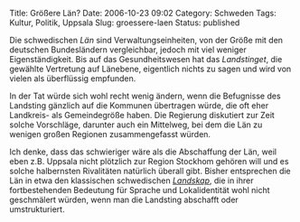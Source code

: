 Title: Größere Län?
Date: 2006-10-23 09:02
Category: Schweden
Tags: Kultur, Politik, Uppsala
Slug: groessere-laen
Status: published

Die schwedischen *Län* sind Verwaltungseinheiten, von der Größe mit den
deutschen Bundesländern vergleichbar, jedoch mit viel weniger
Eigenständigkeit. Bis auf das Gesundheitswesen hat das *Landstinget*,
die gewählte Vertretung auf Länebene, eigentlich nichts zu sagen und
wird von vielen als überflüssig empfunden.

In der Tat würde sich wohl recht wenig ändern, wenn die Befugnisse des
Landsting gänzlich auf die Kommunen übertragen würde, die oft eher
Landkreis- als Gemeindegröße haben. Die Regierung diskutiert zur Zeit
solche Vorschläge, darunter auch ein Mittelweg, bei dem die Län zu
wenigen großen Regionen zusammengefasst würden.

Ich denke, dass das schwieriger wäre als die Abschaffung der Län, weil
eben z.B. Uppsala nicht plötzlich zur Region Stockhom gehören will und
es solche halbernsten Rivalitäten natürlich überall gibt. Bisher
entsprechen die Län in etwa den klassischen schwedischen
[*Landskap*](http://de.wikipedia.org/wiki/Landskap_%28Schweden%29), die
in ihrer fortbestehenden Bedeutung für Sprache und Lokalidentität wohl
nicht geschmälert würden, wenn man die Landsting abschafft oder
umstrukturiert.

